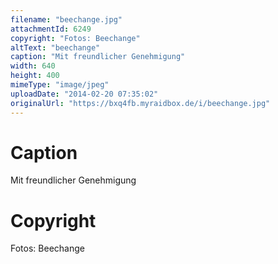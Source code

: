 ```yaml
---
filename: "beechange.jpg"
attachmentId: 6249
copyright: "Fotos: Beechange"
altText: "beechange"
caption: "Mit freundlicher Genehmigung"
width: 640
height: 400
mimeType: "image/jpeg"
uploadDate: "2014-02-20 07:35:02"
originalUrl: "https://bxq4fb.myraidbox.de/i/beechange.jpg"
---
```


# Caption

Mit freundlicher Genehmigung

# Copyright

Fotos: Beechange
